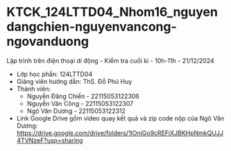 # KTCK_124LTTD04_Nhom16_nguyendangchien-nguyenvancong-ngovanduong
Lập trình trên điện thoại di động - Kiểm tra cuối kì - 10h-11h - 21/12/2024
- Lớp học phần: 124LTTD04
- Giảng viên hướng dẫn: ThS. Đỗ Phú Huy
- Thành viên:
  + Nguyễn Đăng Chiến - 22115053122306
  + Nguyễn Văn Công   - 22115053122307
  + Ngô Văn Dương     - 22115053122312
- Link Google Drive gồm video quay kết quả và zip code nộp của Ngô Văn Dương: https://drive.google.com/drive/folders/1lOniGo9cREFiXJBKHpNmkQUJJ4TVNzeF?usp=sharing
